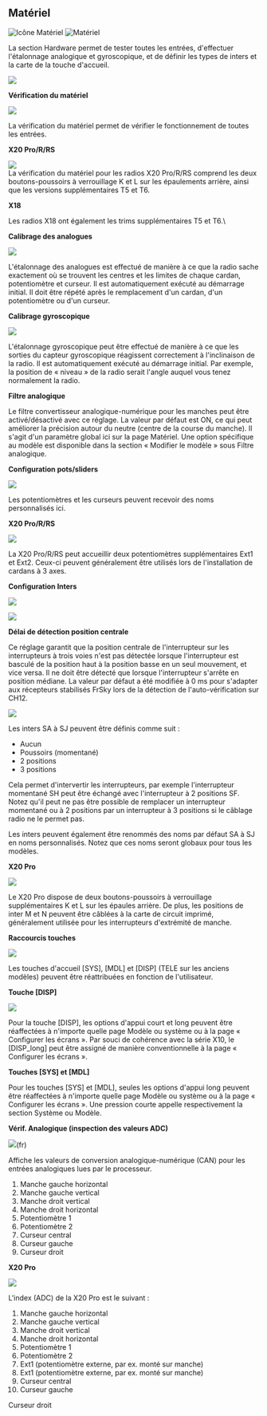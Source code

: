 ## Matériel

![Icône Matériel](../.gitbook/assets/system-icon-hardware.png)
![Matériel](../.gitbook/assets/system-hardware.png)

La section Hardware permet de tester toutes les entrées, d'effectuer l'étalonnage analogique et gyroscopique, et de définir les types de inters et la carte de la touche d'accueil.

![](<../.gitbook/assets/1 (5).jpeg>)

**Vérification du matériel**

![](<../.gitbook/assets/2 (6).jpeg>)

La vérification du matériel permet de vérifier le fonctionnement de toutes les entrées.

**X20 Pro/R/RS**

![](<../.gitbook/assets/3 (7).jpeg>)\
La vérification du matériel pour les radios X20 Pro/R/RS comprend les deux boutons-poussoirs à verrouillage K et L sur les épaulements arrière, ainsi que les versions supplémentaires T5 et T6.

**X18**

Les radios X18 ont également les trims supplémentaires T5 et T6.\


**Calibrage des analogues**

![](<../.gitbook/assets/4 (8).jpeg>)

L'étalonnage des analogues est effectué de manière à ce que la radio sache exactement où se trouvent les centres et les limites de chaque cardan, potentiomètre et curseur. Il est automatiquement exécuté au démarrage initial. Il doit être répété après le remplacement d'un cardan, d'un potentiomètre ou d'un curseur.

**Calibrage gyroscopique**

![](<../.gitbook/assets/5 (5).jpeg>)

L'étalonnage gyroscopique peut être effectué de manière à ce que les sorties du capteur gyroscopique réagissent correctement à l'inclinaison de la radio. Il est automatiquement exécuté au démarrage initial. Par exemple, la position de « niveau » de la radio serait l'angle auquel vous tenez normalement la radio.

**Filtre analogique**

Le filtre convertisseur analogique-numérique pour les manches peut être activé/désactivé avec ce réglage. La valeur par défaut est ON, ce qui peut améliorer la précision autour du neutre (centre de la course du manche). Il s'agit d'un paramètre global ici sur la page Matériel. Une option spécifique au modèle est disponible dans la section « Modifier le modèle » sous Filtre analogique.

**Configuration pots/sliders**

![](<../.gitbook/assets/6 (3).jpeg>)

Les potentiomètres et les curseurs peuvent recevoir des noms personnalisés ici.

**X20 Pro/R/RS**

![](<../.gitbook/assets/7 (5).jpeg>)

La X20 Pro/R/RS peut accueillir deux potentiomètres supplémentaires Ext1 et Ext2. Ceux-ci peuvent généralement être utilisés lors de l'installation de cardans à 3 axes.

**Configuration Inters**

![](<../.gitbook/assets/8 (2).png>)

![](<../.gitbook/assets/9 (4).jpeg>)

**Délai de détection position centrale**

Ce réglage garantit que la position centrale de l'interrupteur sur les interrupteurs à trois voies n'est pas détectée lorsque l'interrupteur est basculé de la position haut à la position basse en un seul mouvement, et vice versa. Il ne doit être détecté que lorsque l'interrupteur s'arrête en position médiane. La valeur par défaut a été modifiée à 0 ms pour s'adapter aux récepteurs stabilisés FrSky lors de la détection de l'auto-vérification sur CH12.

![](<../.gitbook/assets/10 (4).png>)

Les inters SA à SJ peuvent être définis comme suit :

* Aucun
* Poussoirs (momentané)
* 2 positions
* 3 positions

Cela permet d'intervertir les interrupteurs, par exemple l'interrupteur momentané SH peut être échangé avec l'interrupteur à 2 positions SF. Notez qu'il peut ne pas être possible de remplacer un interrupteur momentané ou à 2 positions par un interrupteur à 3 positions si le câblage radio ne le permet pas.

Les inters peuvent également être renommés des noms par défaut SA à SJ en noms personnalisés. Notez que ces noms seront globaux pour tous les modèles.

**X20 Pro**

![](<../.gitbook/assets/11 (5).jpeg>)

Le X20 Pro dispose de deux boutons-poussoirs à verrouillage supplémentaires K et L sur les épaules arrière. De plus, les positions de inter M et N peuvent être câblées à la carte de circuit imprimé, généralement utilisée pour les interrupteurs d'extrémité de manche.

**Raccourcis touches**

![](<../.gitbook/assets/12 (5).jpeg>)

Les touches d'accueil \[SYS], \[MDL] et \[DISP] (TELE sur les anciens modèles) peuvent être réattribuées en fonction de l'utilisateur.

**Touche \[DISP]**

![](<../.gitbook/assets/13 (4).jpeg>)

Pour la touche \[DISP], les options d'appui court et long peuvent être réaffectées à n'importe quelle page Modèle ou système ou à la page « Configurer les écrans ». Par souci de cohérence avec la série X10, le \[DISP\_long] peut être assigné de manière conventionnelle à la page « Configurer les écrans ».

**Touches \[SYS] et \[MDL]**

Pour les touches \[SYS] et \[MDL], seules les options d'appui long peuvent être réaffectées à n'importe quelle page Modèle ou système ou à la page « Configurer les écrans ». Une pression courte appelle respectivement la section Système ou Modèle.

**Vérif. Analogique (inspection des valeurs ADC)**

![](<../.gitbook/assets/14 (2).png>)(fr)

Affiche les valeurs de conversion analogique-numérique (CAN) pour les entrées analogiques lues par le processeur.

1. Manche gauche horizontal
2. Manche gauche vertical
3. Manche droit vertical
4. Manche droit horizontal
5. Potentiomètre 1
6. Potentiomètre 2
7. Curseur central
8. Curseur gauche
9. Curseur droit

**X20 Pro**

![](<../.gitbook/assets/15 (4).jpeg>)

L'index (ADC) de la X20 Pro est le suivant :

1. Manche gauche horizontal
2. Manche gauche vertical
3. Manche droit vertical
4. Manche droit horizontal
5. Potentiomètre 1
6. Potentiomètre 2
7. Ext1 (potentiomètre externe, par ex. monté sur manche)
8. Ext1 (potentiomètre externe, par ex. monté sur manche)
9. Curseur central
10. Curseur gauche

Curseur droit
